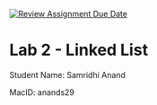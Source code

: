 [![Review Assignment Due Date](https://classroom.github.com/assets/deadline-readme-button-22041afd0340ce965d47ae6ef1cefeee28c7c493a6346c4f15d667ab976d596c.svg)](https://classroom.github.com/a/0fJIxkvr)
# Lab 2 - Linked List

Student Name: Samridhi Anand

MacID: anands29
